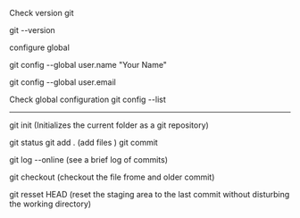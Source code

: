 Check version git

git --version

configure global 

git config --global user.name "Your Name"

git config --global user.email <your email address>

Check global configuration 
git config --list

---
git init (Initializes the current folder as a git repository)

git status
git add . (add files )
git commit 

git log --online (see a brief log of commits)

git checkout (checkout the file frome and older commit)

git resset HEAD <file> (reset the staging area to the last commit without disturbing the working directory)



